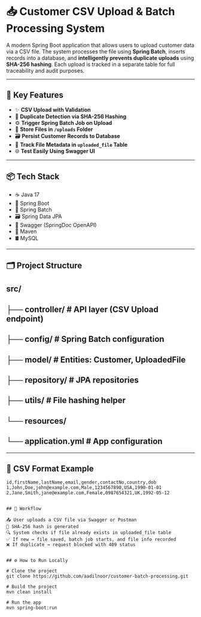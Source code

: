 # 📥 Customer CSV Upload & Batch Processing System

A modern Spring Boot application that allows users to upload customer data via a CSV file. The system processes the file using **Spring Batch**, inserts records into a database, and **intelligently prevents duplicate uploads** using **SHA-256 hashing**. Each upload is tracked in a separate table for full traceability and audit purposes.

---

## 🚀 Key Features

- ✨ **CSV Upload with Validation**
- 🧠 **Duplicate Detection via SHA-256 Hashing**
- ⚙️ **Trigger Spring Batch Job on Upload**
- 📁 **Store Files in `/uploads` Folder**
- 🗃 **Persist Customer Records to Database**
- 📂 **Track File Metadata in `uploaded_file` Table**
- 🌐 **Test Easily Using Swagger UI**

---

## 📦 Tech Stack

- ☕ Java 17  
- 🌱 Spring Boot  
- 🧩 Spring Batch  
- 🗃 Spring Data JPA  
- 🧪 Swagger (SpringDoc OpenAPI)  
- 🧰 Maven  
- 🛢️ MySQL

---

## 🗂️ Project Structure

## src/
## ├── controller/            # API layer (CSV Upload endpoint)
## ├── config/                # Spring Batch configuration
## ├── model/                 # Entities: Customer, UploadedFile
## ├── repository/            # JPA repositories
## ├── utils/                 # File hashing helper
## └── resources/
##    └── application.yml     # App configuration



---

## 📂 CSV Format Example

```csv
id,firstName,lastName,email,gender,contactNo,country,dob
1,John,Doe,john@example.com,Male,1234567890,USA,1990-01-01
2,Jane,Smith,jane@example.com,Female,0987654321,UK,1992-05-12


## 🧪 Workflow

📤 User uploads a CSV file via Swagger or Postman
🔐 SHA-256 hash is generated
🔍 System checks if file already exists in uploaded_file table
✅ If new → file saved, batch job starts, and file info recorded
❌ If duplicate → request blocked with 409 status


## ⚙️ How to Run Locally

# Clone the project
git clone https://github.com/aadilnoor/customer-batch-processing.git

# Build the project
mvn clean install

# Run the app
mvn spring-boot:run
